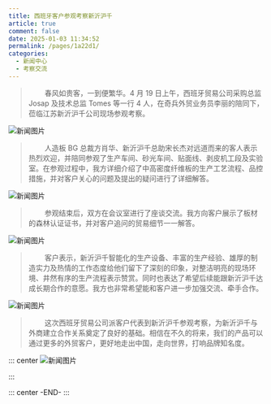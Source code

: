 ```yaml
---
title: 西班牙客户参观考察新沂沪千
article: true
comment: false
date: 2025-01-03 11:34:52
permalink: /pages/1a22d1/
categories: 
  - 新闻中心
  - 考察交流
---
```


> &nbsp;&nbsp;&nbsp;&nbsp;&nbsp;&nbsp;&nbsp;&nbsp;春风如贵客，一到便繁华。4 月 19 日上午，西班牙贸易公司采购总监 Josap 及技术总监 Tomes 等一行 4 人，在奇兵外贸业务员李丽的陪同下，莅临江苏新沂沪千公司现场参观考察。

![新闻图片](/news/news026.jpg)

> &nbsp;&nbsp;&nbsp;&nbsp;&nbsp;&nbsp;&nbsp;&nbsp;人造板 BG 总裁方肖华、新沂沪千总助宋长杰对远道而来的客人表示热烈欢迎，并陪同参观了生产车间、砂光车间、贴面线、剥皮机工段及实验室。在参观过程中，我方详细介绍了中高密度纤维板的生产工艺流程、品控措施，并对客户关心的问题及提出的疑问进行了详细解答。

![新闻图片](/news/news027.png)

> &nbsp;&nbsp;&nbsp;&nbsp;&nbsp;&nbsp;&nbsp;&nbsp;参观结束后，双方在会议室进行了座谈交流。我方向客户展示了板材的森林认证证书，并对客户追问的贸易细节一一解答。

![新闻图片](/news/news028.png)

> &nbsp;&nbsp;&nbsp;&nbsp;&nbsp;&nbsp;&nbsp;&nbsp;客户表示，新沂沪千智能化的生产设备、丰富的生产经验、雄厚的制造实力及热情的工作态度给他们留下了深刻的印象，对整洁明亮的现场环境、井然有序的生产流程表示赞赏。同时也表达了希望后续能跟新沂沪千达成长期合作的意愿。我方也非常希望能和客户进一步加强交流、牵手合作。

![新闻图片](/news/news029.png)

> &nbsp;&nbsp;&nbsp;&nbsp;&nbsp;&nbsp;&nbsp;&nbsp;这次西班牙贸易公司派客户代表到新沂沪千参观考察，为新沂沪千与外商建立合作关系奠定了良好的基础。相信在不久的将来，我们的产品可以通过更多的外贸客户，更好地走出中国，走向世界，打响品牌知名度。

::: center
![新闻图片](/news/news030.png)

:::

::: center
-END-
:::

